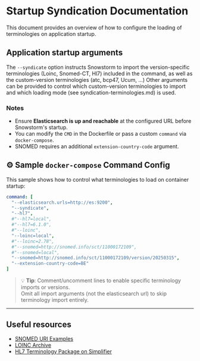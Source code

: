 # Startup Syndication Documentation

This document provides an overview of how to configure the loading of terminologies on application startup.

## Application startup arguments
The `--syndicate` option instructs Snowstorm to import the version-specific terminologies (Loinc, Snomed-CT, Hl7) included in the command, as well as the custom-version terminologies (atc, bcp47, Ucum, ...) 
Other arguments can be provided to control which custom-version terminologies to import and which loading mode (see syndication-terminologies.md) is used.

### Notes
- Ensure **Elasticsearch is up and reachable** at the configured URL before Snowstorm's startup.
- You can modify the `CMD` in the Dockerfile or pass a custom `command` via `docker-compose`.
- SNOMED requires an additional `extension-country-code` argument.

## ⚙️ Sample `docker-compose` Command Config
This sample shows how to control what terminologies to load on container startup:

```yaml
command: [
  "--elasticsearch.urls=http://es:9200",
  "--syndicate",
  "--hl7",
  #"--hl7=local",
  #"--hl7=6.1.0",
  #"--loinc",
  "--loinc=local",
  #"--loinc=2.78",
  #"--snomed=http://snomed.info/sct/11000172109",
  #"--snomed=local",
  "--snomed=http://snomed.info/sct/11000172109/version/20250315",
  "--extension-country-code=BE"
]
```

> 💡 **Tip**: Comment/uncomment lines to enable specific terminology imports or versions.  
> Omit all import arguments (not the elasticsearch url) to skip terminology import entirely.

---

## Useful resources

- [SNOMED URI Examples](https://confluence.ihtsdotools.org/display/DOCEXTPG/4.4.2+Edition+URI+Examples)
- [LOINC Archive](https://loinc.org/downloads/archive/)
- [HL7 Terminology Package on Simplifier](https://simplifier.net/packages/hl7.terminology)

